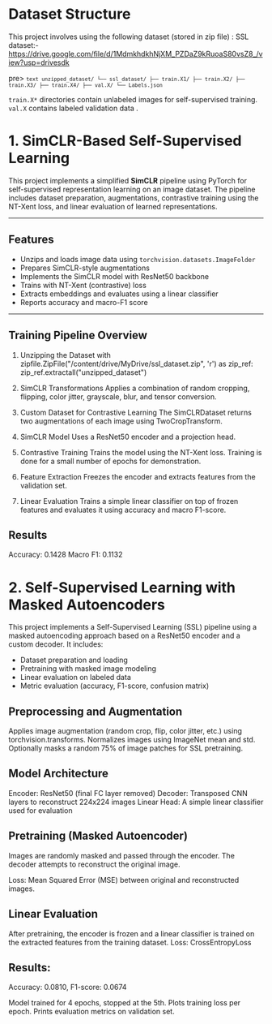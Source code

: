 
#   Dataset Structure

This project involves using the following dataset (stored in zip file) :
SSL dataset:-  https://drive.google.com/file/d/1MdmkhdkhNjXM_PZDaZ9kRuoaS80vsZ8_/view?usp=drivesdk

pre> <code>```text unzipped_dataset/ └── ssl_dataset/ ├── train.X1/ ├── train.X2/ ├── train.X3/ ├── train.X4/ ├── val.X/ └── Labels.json ```</code> </pre>


 `train.X*` directories contain unlabeled images for self-supervised training.
 `val.X` contains labeled validation data .

# 1. SimCLR-Based Self-Supervised Learning 

This project implements a simplified **SimCLR** pipeline using PyTorch for self-supervised representation learning on an image dataset. The pipeline includes dataset preparation, augmentations, contrastive training using the NT-Xent loss, and linear evaluation of learned representations.

---

##  Features

-  Unzips and loads image data using `torchvision.datasets.ImageFolder`
-  Prepares SimCLR-style augmentations
-  Implements the SimCLR model with ResNet50 backbone
-  Trains with NT-Xent (contrastive) loss
-  Extracts embeddings and evaluates using a linear classifier
-  Reports accuracy and macro-F1 score

---

## Training Pipeline Overview

1. Unzipping the Dataset
with zipfile.ZipFile("/content/drive/MyDrive/ssl_dataset.zip", 'r') as zip_ref:
    zip_ref.extractall("unzipped_dataset")
2. SimCLR Transformations
Applies a combination of random cropping, flipping, color jitter, grayscale, blur, and tensor conversion.

3. Custom Dataset for Contrastive Learning
The SimCLRDataset returns two augmentations of each image using TwoCropTransform.

4. SimCLR Model
Uses a ResNet50 encoder and a projection head.

5. Contrastive Training
Trains the model using the NT-Xent loss. Training is done for a small number of epochs for demonstration.

6. Feature Extraction
Freezes the encoder and extracts features from the validation set.

7. Linear Evaluation
Trains a simple linear classifier on top of frozen features and evaluates it using accuracy and macro F1-score.


## Results 
Accuracy: 0.1428
Macro F1: 0.1132 



# 2. Self-Supervised Learning with Masked Autoencoders 

This project implements a Self-Supervised Learning (SSL) pipeline using a masked autoencoding approach based on a ResNet50 encoder and a custom decoder. It includes:

- Dataset preparation and loading
- Pretraining with masked image modeling
- Linear evaluation on labeled data
- Metric evaluation (accuracy, F1-score, confusion matrix)

## Preprocessing and Augmentation

Applies image augmentation (random crop, flip, color jitter, etc.) using torchvision.transforms.
Normalizes images using ImageNet mean and std.
Optionally masks a random 75% of image patches for SSL pretraining.
 
## Model Architecture

Encoder: ResNet50 (final FC layer removed)
Decoder: Transposed CNN layers to reconstruct 224x224 images
Linear Head: A simple linear classifier used for evaluation

## Pretraining (Masked Autoencoder)

Images are randomly masked and passed through the encoder. The decoder attempts to reconstruct the original image.

Loss: Mean Squared Error (MSE) between original and reconstructed images.

## Linear Evaluation

After pretraining, the encoder is frozen and a linear classifier is trained on the extracted features from the training dataset.
Loss: CrossEntropyLoss

## Results:
Accuracy: 0.0810,
F1-score: 0.0674

Model trained for 4 epochs, stopped at the 5th.
Plots training loss per epoch.
Prints evaluation metrics on validation set.
